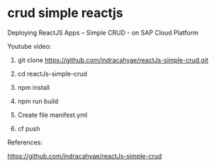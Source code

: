 # crud simple reactjs
 Deploying ReactJS Apps – Simple CRUD - on SAP Cloud Platform
 
 
 
 Youtube video:
 
 
1. git clone https://github.com/indracahyae/reactJs-simple-crud.git

2. cd reactJs-simple-crud

3. npm install

4. npm run build

5. Create file manifest.yml

6. cf push 



References:

https://github.com/indracahyae/reactJs-simple-crud
 

